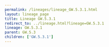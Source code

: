 ```yaml
---
permalink: /lineages/lineage_GW.5.3.1.html
layout: lineage_page
title: Lineage GW.5.3.1
redirect_to: ../lineage.html?lineage=GW.5.3.1
lineage: GW.5.3.1
parent: GW.5.3
children: ['GW.5.3.1']
---
```

